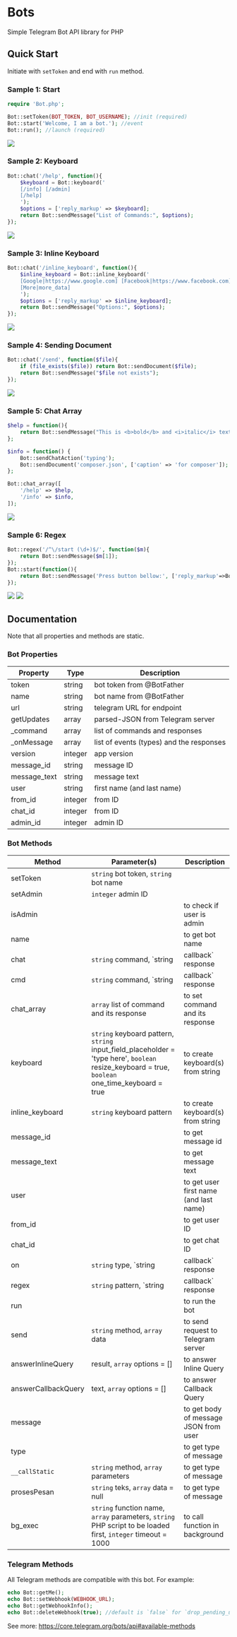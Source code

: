 # Bots

Simple Telegram Bot API library for PHP

## Quick Start
Initiate with `setToken` and end with `run` method.
### Sample 1: Start
```php
require 'Bot.php';

Bot::setToken(BOT_TOKEN, BOT_USERNAME); //init (required)
Bot::start('Welcome, I am a bot.'); //event
Bot::run(); //launch (required)
```
<img src='https://github.com/dannsbass/dannsbass.github.io/blob/master/assets/img/bot-start.png'>

### Sample 2: Keyboard

```php
Bot::chat('/help', function(){
    $keyboard = Bot::keyboard('
    [/info] [/admin]
    [/help]
    ');
    $options = ['reply_markup' => $keyboard];
    return Bot::sendMessage("List of Commands:", $options);
});
```
<img src='https://github.com/dannsbass/dannsbass.github.io/blob/master/assets/img/keyboard.png'>

### Sample 3: Inline Keyboard

```php
Bot::chat('/inline_keyboard', function(){
    $inline_keyboard = Bot::inline_keyboard('
    [Google|https://www.google.com] [Facebook|https://www.facebook.com]
    [More|more_data]
    ');
    $options = ['reply_markup' => $inline_keyboard];
    return Bot::sendMessage("Options:", $options);
});
```

<img src='https://github.com/dannsbass/dannsbass.github.io/blob/master/assets/img/inline_keyboard.png'>

### Sample 4: Sending Document

```php
Bot::chat('/send', function($file){
    if (file_exists($file)) return Bot::sendDocument($file);
    return Bot::sendMessage("$file not exists");
});
```

<img src='https://github.com/dannsbass/dannsbass.github.io/blob/master/assets/img/send-document.png'>

### Sample 5: Chat Array

```php
$help = function(){
    return Bot::sendMessage("This is <b>bold</b> and <i>italic</i> text.", ['parse_mode' => 'html']);
};

$info = function() {
    Bot::sendChatAction('typing');
    Bot::sendDocument('composer.json', ['caption' => 'for composer']);
};

Bot::chat_array([
    '/help' => $help,
    '/info' => $info,
]);
```
<img src='https://github.com/dannsbass/dannsbass.github.io/blob/master/assets/img/chat_array.png'>

### Sample 6: Regex
```php
Bot::regex('/^\/start (\d+)$/', function($m){
    return Bot::sendMessage($m[1]);
});
Bot::start(function(){
    return Bot::sendMessage('Press button bellow:', ['reply_markup'=>Bot::inline_keyboard('[BUTTON|https://t.me/Testing58384bot?start=1234567890]')]);
});
```
<img src='https://github.com/dannsbass/dannsbass.github.io/blob/master/assets/img/regex1.png'>

<img src='https://github.com/dannsbass/dannsbass.github.io/blob/master/assets/img/regex2.png'>

## Documentation

Note that all properties and methods are static.
### Bot Properties

|Property|Type|Description|
|---|---|---|
|token|string|bot token from @BotFather|
|name|string|bot name from @BotFather|
|url|string|telegram URL for endpoint|
|getUpdates|array|parsed-JSON from Telegram server|
|_command|array|list of commands and responses|
|_onMessage|array|list of events (types) and the responses|
|version|integer|app version|
|message_id|string|message ID|
|message_text|string|message text|
|user|string|first name (and last name)|
|from_id|integer|from ID|
|chat_id|integer|from ID|
|admin_id|integer|admin ID|

### Bot Methods

|Method|Parameter(s)|Description|
|---|---|---|
|setToken|`string` bot token, `string` bot name||
|setAdmin|`integer` admin ID||
|isAdmin||to check if user is admin|
|name||to get bot name|
|chat|`string` command, `string|callback` response|to set command and its response|
|cmd|`string` command, `string|callback` response|to set command and its response|
|chat_array|`array` list of command and its response|to set command and its response|
|keyboard|`string` keyboard pattern, `string` input_field_placeholder = 'type here', `boolean` resize_keyboard = true, `boolean` one_time_keyboard = true|to create keyboard(s) from string|
|inline_keyboard|`string` keyboard pattern|to create keyboard(s) from string|
|message_id||to get message id|
|message_text||to get message text|
|user||to get user first name (and last name)|
|from_id||to get user ID|
|chat_id||to get chat ID|
|on|`string` type, `string|callback` response|to set response|
|regex|`string` pattern, `string|callback` response|to set response|
|run||to run the bot|
|send|`string` method, `array` data|to send request to Telegram server|
|answerInlineQuery|result, `array` options = []|to answer Inline Query|
|answerCallbackQuery|text, `array` options = []|to answer Callback Query|
|message||to get body of message JSON from user|
|type||to get type of message|
|`__callStatic`|`string` method, `array` parameters|to get type of message|
|prosesPesan|`string` teks, `array` data = null|to get type of message|
|bg_exec|`string` function name, `array` parameters, `string` PHP script to be loaded first, `integer` timeout = 1000|to call function in background|

### Telegram Methods

All Telegram methods are compatible with this bot. For example:

```php
echo Bot::getMe();
echo Bot::setWebhook(WEBHOOK_URL);
echo Bot::getWebhookInfo();
echo Bot::deleteWebhook(true); //default is `false` for `drop_pending_updates`, see: https://core.telegram.org/bots/api#deletewebhook
```

See more: https://core.telegram.org/bots/api#available-methods 